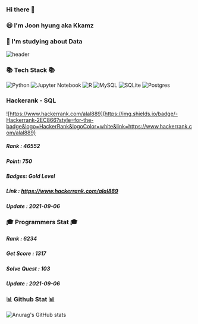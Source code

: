 ### Hi there 👋
### 😄 I'm Joon hyung aka Kkamz
### 🤔 I'm studying about Data 

<!--
**Kkamz/Kkamz** is a ✨ _special_ ✨ repository because its `README.md` (this file) appears on your GitHub profile.

Here are some ideas to get you started:
- 🔭 I’m currently working on ...
- 🌱 I’m currently learning ...
- 👯 I’m looking to collaborate on ...
- 🤔 I’m looking for help with ...
- 💬 Ask me about ...
- 📫 How to reach me: ...
- 😄 Pronouns: ...
- ⚡ Fun fact: ...
-->

![header](https://capsule-render.vercel.app/api?type=wave&color=auto&height=300&section=header&text=🖋I'mKkamz🖋&fontSize=90)


### 📚 Tech Stack 📚

   ![Python](https://img.shields.io/badge/python-3670A0?style=for-the-badge&logo=python&logoColor=ffdd54)
   ![Jupyter Notebook](https://img.shields.io/badge/jupyter-%23FA0F00.svg?style=for-the-badge&logo=jupyter&logoColor=white)
	![R](https://img.shields.io/badge/r-%23276DC3.svg?style=for-the-badge&logo=r&logoColor=white)
  ![MySQL](https://img.shields.io/badge/mysql-%2300f.svg?style=for-the-badge&logo=mysql&logoColor=white)
 	 ![SQLite](https://img.shields.io/badge/sqlite-%2307405e.svg?style=for-the-badge&logo=sqlite&logoColor=white)
 	 ![Postgres](https://img.shields.io/badge/postgres-%23316192.svg?style=for-the-badge&logo=postgresql&logoColor=white)

### Hackerank - SQL
  ![https://www.hackerrank.com/alal889](https://img.shields.io/badge/-Hackerrank-2EC866?style=for-the-badge&logo=HackerRank&logoColor=white&link=https://www.hackerrank.com/alal889)
  ##### Rank : 46552
  ##### Point: 750
  ##### Badges: Gold Level
  ##### Link : https://www.hackerrank.com/alal889
  ##### Update : 2021-09-06
  
### 🎓 Programmers Stat 🎓
   
   ##### Rank : 6234
   ##### Get Score : 1317
   ##### Solve Quest : 103
   ##### Update : 2021-09-06

### 📊 Github Stat 📊
![Anurag's GitHub stats](https://github-readme-stats.vercel.app/api?username=kkamz&&show_icons=true&theme=dracula)

